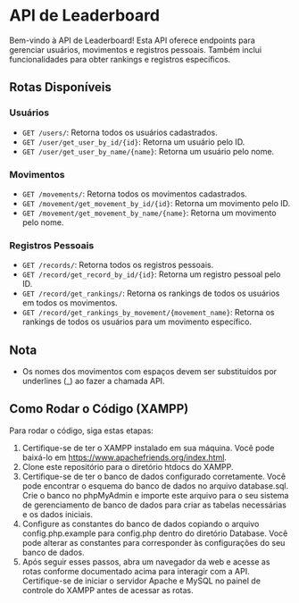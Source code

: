 # API de Leaderboard

Bem-vindo à API de Leaderboard! Esta API oferece endpoints para gerenciar usuários, movimentos e registros pessoais. Também inclui funcionalidades para obter rankings e registros específicos.

## Rotas Disponíveis

### Usuários
- `GET /users/`: Retorna todos os usuários cadastrados.
- `GET /user/get_user_by_id/{id}`: Retorna um usuário pelo ID.
- `GET /user/get_user_by_name/{name}`: Retorna um usuário pelo nome.

### Movimentos
- `GET /movements/`: Retorna todos os movimentos cadastrados.
- `GET /movement/get_movement_by_id/{id}`: Retorna um movimento pelo ID.
- `GET /movement/get_movement_by_name/{name}`: Retorna um movimento pelo nome.

### Registros Pessoais
- `GET /records/`: Retorna todos os registros pessoais.
- `GET /record/get_record_by_id/{id}`: Retorna um registro pessoal pelo ID.
- `GET /record/get_rankings/`: Retorna os rankings de todos os usuários em todos os movimentos.
- `GET /record/get_rankings_by_movement/{movement_name}`: Retorna os rankings de todos os usuários para um movimento específico.

## Nota
- Os nomes dos movimentos com espaços devem ser substituídos por underlines (_) ao fazer a chamada API.

## Como Rodar o Código (XAMPP)

Para rodar o código, siga estas etapas:

1. Certifique-se de ter o XAMPP instalado em sua máquina. Você pode baixá-lo em https://www.apachefriends.org/index.html.
2. Clone este repositório para o diretório htdocs do XAMPP.
3. Certifique-se de ter o banco de dados configurado corretamente. Você pode encontrar o esquema do banco de dados no arquivo database.sql. Crie o banco no phpMyAdmin e importe este arquivo para o seu sistema de gerenciamento de banco de dados para criar as tabelas necessárias e os dados iniciais.
4. Configure as constantes do banco de dados copiando o arquivo config.php.example para config.php dentro do diretório Database. Você pode alterar as constantes para corresponder às configurações do seu banco de dados.
5. Após seguir esses passos, abra um navegador da web e acesse as rotas conforme documentado acima para interagir com a API. Certifique-se de iniciar o servidor Apache e MySQL no painel de controle do XAMPP antes de acessar as rotas.

